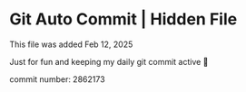 # Git Auto Commit | Hidden File

This file was added Feb 12, 2025

Just for fun and keeping my daily git commit active 🤪

commit number: 2862173
